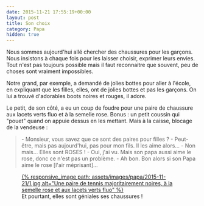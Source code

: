 ```yaml
---
date: 2015-11-21 17:55:19+00:00
layout: post
title: Son choix
category: Papa
hidden: true
---
```


Nous sommes aujourd'hui allé chercher des chaussures pour les garçons. Nous insistons à chaque fois pour les laisser choisir, exprimer leurs envies. Tout n'est pas toujours possible mais il faut reconnaitre que souvent, peu de choses sont vraiment impossibles.

Notre grand, par exemple, a demandé de jolies bottes pour aller à l'école, en expliquant que les filles, elles, ont de jolies bottes et pas les garçons. On lui a trouvé d'adorables boots noires et rouges, il adore.

Le petit, de son côté, a eu un coup de foudre pour une paire de chaussure aux lacets verts fluo et à la semelle rose. Bonus : un petit coussin qui "pouet" quand on appuie dessus en les mettant. Mais à la caisse, blocage de la vendeuse :

> \- Monsieur, vous savez que ce sont des paires pour filles ?
> \- Peut-être, mais pas aujourd'hui, pas pour mon fils. Il les aime alors...
> \- Non mais... Elles sont ROSES !
> \- Oui, j'ai vu. Mais son papa aussi aime le rose, donc ce n'est pas un problème.
> \- Ah bon. Bon alors si son Papa aime le rose [l'air méprisant]...

<figure>
  <a data-featherlight="image" href="/assets/images/papa/2015-11-21/1.jpg" title="Voir en plus grand">
      {% responsive_image path: assets/images/papa/2015-11-21/1.jpg alt="Une paire de tennis majoritairement noires, à la semelle rose et aux lacets verts fluo" %}
  </a>
  <figcaption>Et pourtant, elles sont géniales ses chaussures !</figcaption>
</figure>
